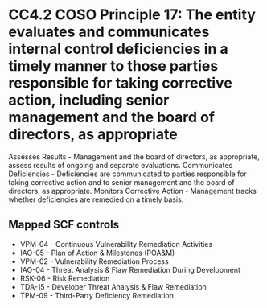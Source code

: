 # CC4.2 COSO Principle 17: The entity evaluates and communicates internal control deficiencies in a timely manner to those parties responsible for taking corrective action, including senior management and the board of directors, as appropriate
Assesses Results - Management and the board of directors, as appropriate, assess results of ongoing and separate evaluations. Communicates Deficiencies - Deficiencies are communicated to parties responsible for taking corrective action and to senior management and the board of directors, as appropriate. Monitors Corrective Action - Management tracks whether deficiencies are remedied on a timely basis.
## Mapped SCF controls
- VPM-04 - Continuous Vulnerability Remediation Activities
- IAO-05 - Plan of Action & Milestones (POA&M)
- VPM-02 - Vulnerability Remediation Process
- IAO-04 - Threat Analysis & Flaw Remediation During Development
- RSK-06 - Risk Remediation
- TDA-15 - Developer Threat Analysis & Flaw Remediation
- TPM-09 - Third-Party Deficiency Remediation